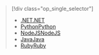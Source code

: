 > [!div class="op_single_selector"]
> * [<span data-ttu-id="e1c4c-101">.NET</span><span class="sxs-lookup"><span data-stu-id="e1c4c-101">.NET</span></span>](../articles/active-directory-b2c/active-directory-b2c-devquickstarts-graph-dotnet.md)
> * [<span data-ttu-id="e1c4c-102">Python</span><span class="sxs-lookup"><span data-stu-id="e1c4c-102">Python</span></span>](active-directory-b2c-devquickstarts-graph-python.md)
> * [<span data-ttu-id="e1c4c-103">NodeJS</span><span class="sxs-lookup"><span data-stu-id="e1c4c-103">NodeJS</span></span>](active-directory-b2c-devquickstarts-graph-nodeJS.md)
> * [<span data-ttu-id="e1c4c-104">Java</span><span class="sxs-lookup"><span data-stu-id="e1c4c-104">Java</span></span>](active-directory-b2c-devquickstarts-graph-java.md)
> * [<span data-ttu-id="e1c4c-105">Ruby</span><span class="sxs-lookup"><span data-stu-id="e1c4c-105">Ruby</span></span>](active-directory-b2c-devquickstarts-graph-ruby.md)
> 
> 

